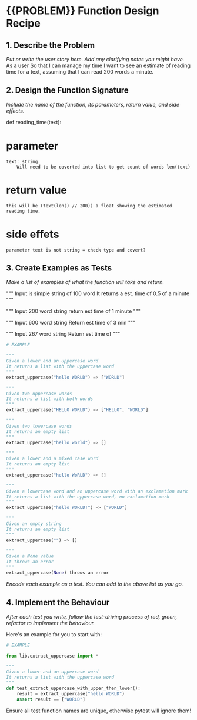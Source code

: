 # {{PROBLEM}} Function Design Recipe


## 1. Describe the Problem

_Put or write the user story here. Add any clarifying notes you might have._
As a user
So that I can manage my time
I want to see an estimate of reading time for a text, assuming that I can read 200 words a minute.



## 2. Design the Function Signature

_Include the name of the function, its parameters, return value, and side effects._

def reading_time(text):
# parameter
    text: string. 
        Will need to be coverted into list to get count of words len(text)
# return value
    this will be (text(len() // 200)) a float showing the estimated reading time.
# side effets
    parameter text is not string = check type and covert?


## 3. Create Examples as Tests

_Make a list of examples of what the function will take and return._

"""
Input is simple string of 100 word
It returns a est. time of 0.5 of a minute
"""

"""
Input 200 word string
return est time of 1 minute
"""

"""
Input 600 word string
Return est time of 3 min
"""

"""
Input 267 word string
Return est time of 
"""




```python
# EXAMPLE

"""
Given a lower and an uppercase word
It returns a list with the uppercase word
"""
extract_uppercase("hello WORLD") => ["WORLD"]

"""
Given two uppercase words
It returns a list with both words
"""
extract_uppercase("HELLO WORLD") => ["HELLO", "WORLD"]

"""
Given two lowercase words
It returns an empty list
"""
extract_uppercase("hello world") => []

"""
Given a lower and a mixed case word
It returns an empty list
"""
extract_uppercase("hello WoRLD") => []

"""
Given a lowercase word and an uppercase word with an exclamation mark
It returns a list with the uppercase word, no exclamation mark
"""
extract_uppercase("hello WORLD!") => ["WORLD"]

"""
Given an empty string
It returns an empty list
"""
extract_uppercase("") => []

"""
Given a None value
It throws an error
"""
extract_uppercase(None) throws an error
```

_Encode each example as a test. You can add to the above list as you go._

## 4. Implement the Behaviour

_After each test you write, follow the test-driving process of red, green, refactor to implement the behaviour._

Here's an example for you to start with:

```python
# EXAMPLE

from lib.extract_uppercase import *

"""
Given a lower and an uppercase word
It returns a list with the uppercase word
"""
def test_extract_uppercase_with_upper_then_lower():
    result = extract_uppercase("hello WORLD")
    assert result == ["WORLD"]
```

Ensure all test function names are unique, otherwise pytest will ignore them!
